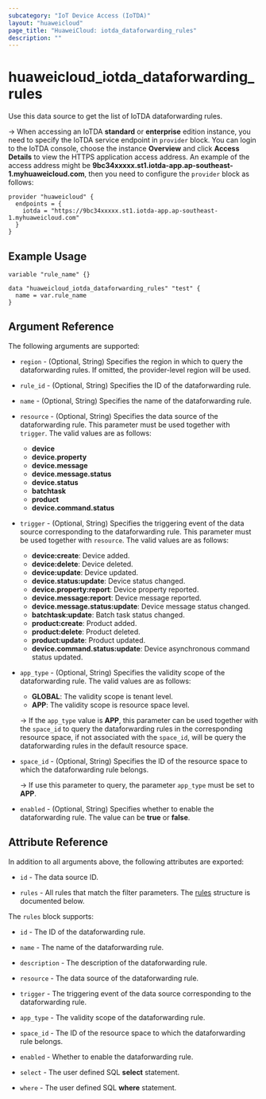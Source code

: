 ```yaml
---
subcategory: "IoT Device Access (IoTDA)"
layout: "huaweicloud"
page_title: "HuaweiCloud: iotda_dataforwarding_rules"
description: ""
---
```


# huaweicloud_iotda_dataforwarding_rules

Use this data source to get the list of IoTDA dataforwarding rules.

-> When accessing an IoTDA **standard** or **enterprise** edition instance, you need to specify the IoTDA service
  endpoint in `provider` block.
  You can login to the IoTDA console, choose the instance **Overview** and click **Access Details**
  to view the HTTPS application access address. An example of the access address might be
  **9bc34xxxxx.st1.iotda-app.ap-southeast-1.myhuaweicloud.com**, then you need to configure the
  `provider` block as follows:

  ```hcl
  provider "huaweicloud" {
    endpoints = {
      iotda = "https://9bc34xxxxx.st1.iotda-app.ap-southeast-1.myhuaweicloud.com"
    }
  }
  ```

## Example Usage

```hcl
variable "rule_name" {}

data "huaweicloud_iotda_dataforwarding_rules" "test" {
  name = var.rule_name
}
```

## Argument Reference

The following arguments are supported:

* `region` - (Optional, String) Specifies the region in which to query the dataforwarding rules.
  If omitted, the provider-level region will be used.

* `rule_id` - (Optional, String) Specifies the ID of the dataforwarding rule.

* `name` - (Optional, String) Specifies the name of the dataforwarding rule.

* `resource` - (Optional, String) Specifies the data source of the dataforwarding rule.
  This parameter must be used together with `trigger`. The valid values are as follows:
  + **device**
  + **device.property**
  + **device.message**
  + **device.message.status**
  + **device.status**
  + **batchtask**
  + **product**
  + **device.command.status**

* `trigger` - (Optional, String) Specifies the triggering event of the data source corresponding to
  the dataforwarding rule. This parameter must be used together with `resource`. The valid values are as follows:
  + **device:create**: Device added.
  + **device:delete**: Device deleted.
  + **device:update**: Device updated.
  + **device.status:update**: Device status changed.
  + **device.property:report**: Device property reported.
  + **device.message:report**: Device message reported.
  + **device.message.status:update**: Device message status changed.
  + **batchtask:update**: Batch task status changed.
  + **product:create**: Product added.
  + **product:delete**: Product deleted.
  + **product:update**: Product updated.
  + **device.command.status:update**: Device asynchronous command status updated.

* `app_type` - (Optional, String) Specifies the validity scope of the dataforwarding rule.
  The valid values are as follows:
  + **GLOBAL**: The validity scope is tenant level.
  + **APP**: The validity scope is resource space level.

  -> If the `app_type` value is **APP**, this parameter can be used together with the `space_id` to query
    the dataforwarding rules in the corresponding resource space, if not associated with the `space_id`,
    will be query the dataforwarding rules in the default resource space.

* `space_id` - (Optional, String) Specifies the ID of the resource space to which the dataforwarding rule belongs.

  -> If use this parameter to query, the parameter `app_type` must be set to **APP**.

* `enabled` - (Optional, String) Specifies whether to enable the dataforwarding rule.
  The value can be **true** or **false**.

## Attribute Reference

In addition to all arguments above, the following attributes are exported:

* `id` - The data source ID.

* `rules` - All rules that match the filter parameters.
  The [rules](#iotda_rules) structure is documented below.

<a name="iotda_rules"></a>
The `rules` block supports:

* `id` - The ID of the dataforwarding rule.

* `name` - The name of the dataforwarding rule.

* `description` - The description of the dataforwarding rule.

* `resource` - The data source of the dataforwarding rule.

* `trigger` - The triggering event of the data source corresponding to the dataforwarding rule.

* `app_type` - The validity scope of the dataforwarding rule.

* `space_id` - The ID of the resource space to which the dataforwarding rule belongs.

* `enabled` - Whether to enable the dataforwarding rule.

* `select` - The user defined SQL **select** statement.

* `where` - The user defined SQL **where** statement.
